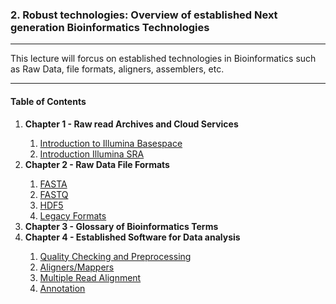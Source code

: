 ### 2. Robust technologies: Overview of established Next generation Bioinformatics Technologies
<hr>


This lecture will forcus on established technologies in Bioinformatics such as Raw Data, file formats, aligners, assemblers, etc.

<hr>

#### Table of Contents

<ol start="1">
  <li><strong>Chapter 1 - Raw read Archives and Cloud Services</strong></li>
  <ol start="i">
   <li><a href="">Introduction to Illumina Basespace</a></li>
   <li><a href="">Introduction Illumina SRA</a></li>
  </ol>
 
 <li><strong>Chapter 2 - Raw Data File Formats</strong></li>
  <ol start="i">
   <li><a href="">FASTA</a></li>
   <li><a href="">FASTQ</a></li>
   <li><a href="">HDF5</a></li>
   <li><a href="">Legacy Formats</a></li>
  </ol>

<li><strong>Chapter 3 - Glossary of Bioinformatics Terms</strong></li>
  
<li><strong>Chapter 4 - Established Software for Data analysis </strong></li>
  <ol start="i">
    <li><a href="">Quality Checking and Preprocessing</a></li>
    <li><a href="">Aligners/Mappers</a></li>
    <li><a href="">Multiple Read Alignment</a></li>
    <li><a href="">Annotation</a></li>
    
  </ol>
